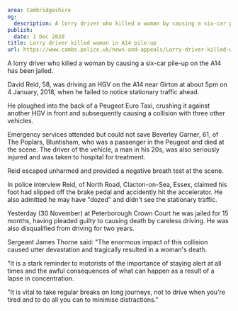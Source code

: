 ```yaml
area: Cambridgeshire
og:
  description: A lorry driver who killed a woman by causing a six-car pile-up on the A14 has been jailed.
publish:
  date: 1 Dec 2020
title: Lorry driver killed woman in A14 pile-up
url: https://www.cambs.police.uk/news-and-appeals/Lorry-driver-killed-woman-in-A14-pile-up
```

A lorry driver who killed a woman by causing a six-car pile-up on the A14 has been jailed.

David Reid, 58, was driving an HGV on the A14 near Girton at about 5pm on 4 January, 2018, when he failed to notice stationary traffic ahead.

He ploughed into the back of a Peugeot Euro Taxi, crushing it against another HGV in front and subsequently causing a collision with three other vehicles.

Emergency services attended but could not save Beverley Garner, 61, of The Poplars, Bluntisham, who was a passenger in the Peugeot and died at the scene. The driver of the vehicle, a man in his 20s, was also seriously injured and was taken to hospital for treatment.

Reid escaped unharmed and provided a negative breath test at the scene.

In police interview Reid, of North Road, Clacton-on-Sea, Essex, claimed his foot had slipped off the brake pedal and accidently hit the accelerator. He also admitted he may have "dozed" and didn't see the stationary traffic.

Yesterday (30 November) at Peterborough Crown Court he was jailed for 15 months, having pleaded guilty to causing death by careless driving. He was also disqualified from driving for two years.

Sergeant James Thorne said: "The enormous impact of this collision caused utter devastation and tragically resulted in a woman's death.

"It is a stark reminder to motorists of the importance of staying alert at all times and the awful consequences of what can happen as a result of a lapse in concentration.

"It is vital to take regular breaks on long journeys, not to drive when you're tired and to do all you can to minimise distractions."
